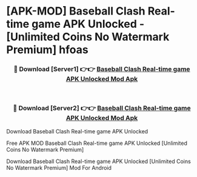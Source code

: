 # [APK-MOD] Baseball Clash  Real-time game APK Unlocked - [Unlimited Coins No Watermark Premium] hfoas



<div align="center">
<h3>🔴 Download [Server1] 👉👉 <a href="https://momento.my/?title=Baseball_Clash__Real-time_game_APK_Unlocked">Baseball Clash  Real-time game APK Unlocked Mod Apk</a></h3><br>

<h3>🔴 Download [Server2] 👉👉 <a href="https://momento.my/?title=Baseball_Clash__Real-time_game_APK_Unlocked">Baseball Clash  Real-time game APK Unlocked Mod Apk</a></h3>
</div>



Download Baseball Clash  Real-time game APK Unlocked 

Free APK MOD Baseball Clash  Real-time game APK Unlocked [Unlimited Coins No Watermark Premium]

Download Baseball Clash  Real-time game APK Unlocked [Unlimited Coins No Watermark Premium] Mod For Android
